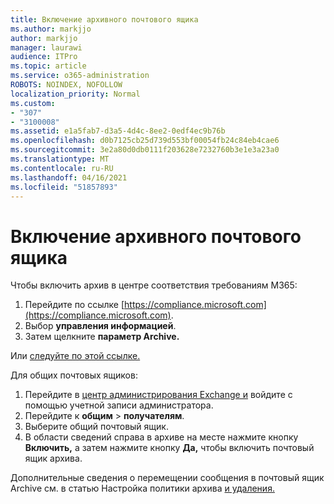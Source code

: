 ```yaml
---
title: Включение архивного почтового ящика
ms.author: markjjo
author: markjjo
manager: laurawi
audience: ITPro
ms.topic: article
ms.service: o365-administration
ROBOTS: NOINDEX, NOFOLLOW
localization_priority: Normal
ms.custom:
- "307"
- "3100008"
ms.assetid: e1a5fab7-d3a5-4d4c-8ee2-0edf4ec9b76b
ms.openlocfilehash: d0b7125cb25d739d553bf00054fb24c84eb4cae6
ms.sourcegitcommit: 3e2a80d0db0111f203628e7232760b3e1e3a23a0
ms.translationtype: MT
ms.contentlocale: ru-RU
ms.lasthandoff: 04/16/2021
ms.locfileid: "51857893"
---
```

# <a name="enable-an-archive-mailbox"></a>Включение архивного почтового ящика

Чтобы включить архив в центре соответствия требованиям M365:

1. Перейдите по ссылке [https://compliance.microsoft.com](https://compliance.microsoft.com).
2. Выбор **управления информацией**.
3. Затем щелкните **параметр Archive.**

Или [следуйте по этой ссылке.](https://sip.compliance.microsoft.com/informationgovernance?viewid=archive)  

Для общих почтовых ящиков:

1. Перейдите в [центр администрирования Exchange и](https://outlook.office365.com/ecp) войдите с помощью учетной записи администратора.
2. Перейдите к **общим**  >  **получателям**.
3. Выберите общий почтовый ящик.
4. В области сведений справа в архиве на месте нажмите кнопку **Включить,** а затем нажмите кнопку **Да,** чтобы включить почтовый ящик архива.

Дополнительные сведения о перемещении сообщения в почтовый ящик Archive см. в статью Настройка политики архива [и удаления.](https://docs.microsoft.com//office365/securitycompliance/set-up-an-archive-and-deletion-policy-for-mailboxes)
